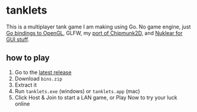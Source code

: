 # tanklets

This is a multiplayer tank game I am making using Go. No game engine, just [Go bindings to OpenGL](https://github.com/go-gl), GLFW, my [port of Chipmunk2D](https://github.com/jakecoffman/cp), and [Nuklear for GUI stuff](https://github.com/golang-ui/nuklear).

## how to play

1. Go to the [latest release](https://github.com/jakecoffman/tanklets/releases/latest)
1. Download `bins.zip`
1. Extract it
1. Run `tanklets.exe` (windows) or `tanklets.app` (mac)
1. Click Host & Join to start a LAN game, or Play Now to try your luck online
